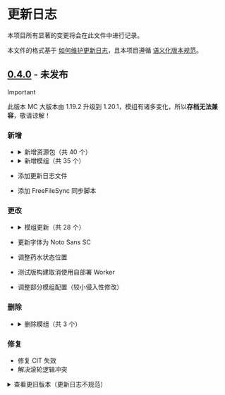 # 更新日志

本项目所有显著的变更将会在此文件中进行记录。

本文件的格式基于 [如何维护更新日志](https://keepachangelog.com/zh-CN/1.1.0/)，且本项目遵循 [语义化版本规范](https://semver.org/lang/zh-CN/)。

## [0.4.0] - 未发布

> [!IMPORTANT]
>
> 此版本 MC 大版本由 1.19.2 升级到 1.20.1，模组有诸多变化，所以**存档无法兼容**，敬请谅解！

### 新增

- <details>
  <summary> 新增资源包（共 40 个） </summary>
  Bibliophilia、Mandala's GUI - Dark mode、AetherRegenerated、ALsPiglinsRevamped、ALsSkeletonsRevamped、ALsZombiesRevamped、AlternativeRainSounds、AnalogueWatchClock、AssortedAllays、AuthenticShadows、BeesReimagined、BettaClickSound、BetterCats、BetterChickens、BetterCows、BetterDogs、BetterMapItems、BetterPigs、BetterRabbits、BetterSheep、CubicSun&Moon、EclecticTrove、EnhancedMeetYourFight、FancyBeds、FarcrsBetterDirt、FormidableFoxes、OreVariants、OsShulkers、Rays3dLadders、Rays3dRails、RefinedStorageJappafied、SimpleBossBars、SparklesStardustLabsResourcepack、SpryzeensBetterGlint、TorchesReimagined、UpdatedAquaculture、UpdatedEngineering、VanillafiedAdvancementPlaque、VanillaTweaksEdit、Yuushya16xEdit
  
  </details>
- <details>
  <summary> 新增模组（共 35 个） </summary>
  Aquamirae Delight、Ars Nouveau's Flavors & Delight、Baked Delight、Barbeque's Delight、Brazilian Delight、Create: Aquatic Ambitions、Create Mechanical Spawner、Create : Misc & Things、Create: Sweets & Treats、Create：Abyss Catalysis、Create: Addon Compatibility、Delightful Burgers、Deltabox Lib、Display Delight、Effecticularity、Fruits Delight、Frycook's Delight、Jellyfishing Delight、Jellyfishing、Luncheon Meat 'S Delight、Maturi Delight、Muffin's Thai's Delight、Pizza Delight、Silent's Delight、Slavic Delight、Spanish Delight、Tofu Delight、TofuCraftReload、Trail&Tales Delight、Ube's Delight、Veggies Delight、Vintage Delight、ChoiceTheorem's Overhauled Village、Lithostitched、Terralith
  
  </details>
- 添加更新日志文件
- 添加 FreeFileSync 同步脚本

### 更改

- <details>
  <summary> 模组更新（共 28 个） </summary>
  AllTheLeaks、Better Villages、Biomes O' Plenty、ChatImage、Create: Pattern Schematics、Create、Create Crafts & Additions、Cultural Delights、Data Anchor、Dawn Of Time、Doggy Talents Next、Exposure、Exquisito、GeckoLib、Green Delights、Hexerei、ImmediatelyFast、Create: Interiors、Modular Golems、Moonlight Lib、Sophisticated Backpacks、Stardew Fishing、Touhou Little Maid、WATERFrAMES、WATERMeDIA、Workshop for handsome adventurer、XaeroPlus、Xaero's Minimap
  
  </details>
  
- 更新字体为 Noto Sans SC

- 调整药水状态位置

- 测试版构建取消使用自部署 Worker

- 调整部分模组配置（较小侵入性修改）

### 删除

- <details>
  <summary> 删除模组（共 3 个） </summary>
  ChatImage、Display Delight、Screenshot Sharing
  
  </details>

### 修复

- 修复 CIT 失效
- 解决滚轮逻辑冲突

<details>

<summary> 查看更旧版本（更新日志不规范） </summary>

## [0.3.0] - 2025-02-27

更新日志详见：https://github.com/QianFuv/Miracles-Journey/blob/0.3.0/pack/versions/0.3.0/changelog.txt

更新明细对比：https://github.com/QianFuv/Miracles-Journey/compare/0.2.0...0.3.0

## [0.2.0] - 2024-12-07

更新开发流程的第一个版本，内容颇多不一一描述。

## [0.1.3] - 2024-09-28

更新日志详见：https://github.com/Qian-F/Miracles-Journey/blob/Beta-0.1.3/CHANGELOG.md

更新明细对比：https://github.com/QianFuv/Miracles-Journey-Old/compare/Beta-0.1.2...Beta-0.1.3

## [0.1.2] - 2024-07-24

更新日志详见：https://github.com/Qian-F/Miracles-Journey/blob/Beta-0.1.2/CHANGELOG.md

更新明细对比：https://github.com/QianFuv/Miracles-Journey-Old/compare/Beta-0.1.1...Beta-0.1.2

## [0.1.1] - 2024-06-23

更新日志详见：https://github.com/Qian-F/Miracles-Journey/blob/Beta-0.1.1/CHANGELOG.md

更新明细对比：https://github.com/QianFuv/Miracles-Journey-Old/compare/Beta-0.1.0...Beta-0.1.1

## [0.1.0] - 2024-06-02

更新日志详见：https://github.com/Qian-F/Miracles-Journey/blob/Beta-0.1.0/CHANGELOG.md

更新明细对比：https://github.com/QianFuv/Miracles-Journey-Old/compare/Beta-0.0.9...Beta-0.1.0

## [0.0.9] - 2024-05-08

更新日志详见：https://github.com/Qian-F/Miracles-Journey/blob/Beta-0.0.9/CHANGELOG.md

更新明细对比：https://github.com/QianFuv/Miracles-Journey-Old/compare/Beta-0.0.8...Beta-0.0.9

## [0.0.8] - 2024-03-22

更新日志详见：https://github.com/Qian-F/Miracles-Journey/blob/Beta-0.0.8/CHANGELOG.md

更新明细对比：https://github.com/QianFuv/Miracles-Journey-Old/compare/Beta-0.0.7...Beta-0.0.8

## [0.0.7] - 2024-01-17

更新日志详见：https://github.com/Qian-F/Miracles-Journey/blob/Beta-0.0.7/CHANGELOG.md

更新明细对比：https://github.com/QianFuv/Miracles-Journey-Old/compare/Beta-0.0.6...Beta-0.0.7

## [0.0.6] - 2023-12-18

Full Changelog: https://github.com/QianFuv/Miracles-Journey-Old/compare/Beta-0.0.5...Beta-0.0.6

## [0.0.5] - 2023-12-10

Full Changelog: https://github.com/QianFuv/Miracles-Journey-Old/compare/Beta-0.0.4...Beta-0.0.5

## [0.0.4] - 2023-12-02

Full Changelog: https://github.com/QianFuv/Miracles-Journey-Old/compare/Beta-0.0.3...Beta-0.0.4

## [0.0.3] - 2023-11-21

Full Changelog: https://github.com/QianFuv/Miracles-Journey-Old/compare/Beta-0.0.2...Beta-0.0.3

## [0.0.2] - 2023-11-14

Full Changelog: https://github.com/QianFuv/Miracles-Journey-Old/compare/Beta-0.0.1...Beta-0.0.2

## [0.0.1] - 2023-10-27

Full Changelog: https://github.com/Qian-F/Miracles-Journey/commits/Beta-0.0.1

</details>


[0.4.0]: https://github.com/QianFuv/Miracles-Journey/compare/0.3.0...main
[0.3.0]: https://github.com/QianFuv/Miracles-Journey/compare/0.2.0...0.3.0
[0.2.0]: https://github.com/QianFuv/Miracles-Journey/commits/0.2.0/
[0.1.3]: https://github.com/QianFuv/Miracles-Journey-Old/compare/Beta-0.1.2...Beta-0.1.3
[0.1.2]: https://github.com/QianFuv/Miracles-Journey-Old/compare/Beta-0.1.1...Beta-0.1.2
[0.1.1]: https://github.com/QianFuv/Miracles-Journey-Old/compare/Beta-0.1.0...Beta-0.1.1
[0.1.0]: https://github.com/QianFuv/Miracles-Journey-Old/compare/Beta-0.0.9...Beta-0.1.0
[0.0.9]: https://github.com/QianFuv/Miracles-Journey-Old/compare/Beta-0.0.8...Beta-0.0.9
[0.0.8]: https://github.com/QianFuv/Miracles-Journey-Old/compare/Beta-0.0.7...Beta-0.0.8
[0.0.7]: https://github.com/QianFuv/Miracles-Journey-Old/compare/Beta-0.0.6...Beta-0.0.7
[0.0.6]: https://github.com/QianFuv/Miracles-Journey-Old/compare/Beta-0.0.5...Beta-0.0.6
[0.0.5]: https://github.com/QianFuv/Miracles-Journey-Old/compare/Beta-0.0.4...Beta-0.0.5
[0.0.4]: https://github.com/QianFuv/Miracles-Journey-Old/compare/Beta-0.0.3...Beta-0.0.4
[0.0.3]: https://github.com/QianFuv/Miracles-Journey-Old/compare/Beta-0.0.2...Beta-0.0.3
[0.0.2]: https://github.com/QianFuv/Miracles-Journey-Old/compare/Beta-0.0.1...Beta-0.0.2
[0.0.1]: https://github.com/QianFuv/Miracles-Journey-Old/commits/Beta-0.0.1